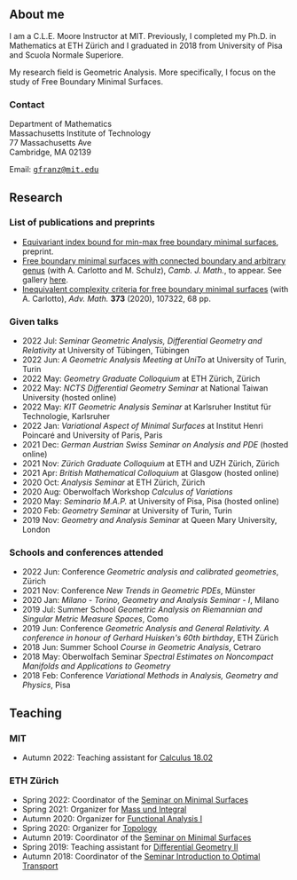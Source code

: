 ## About me

I am a C.L.E. Moore Instructor at MIT. Previously, I completed my Ph.D. in Mathematics at ETH Zürich and I graduated in 2018 from University of Pisa and Scuola Normale Superiore.

My research field is Geometric Analysis. More specifically, I focus on the study of Free Boundary Minimal Surfaces.

### Contact

Department of Mathematics  
Massachusetts Institute of Technology  
77 Massachusetts Ave  
Cambridge, MA 02139

Email: <tt>gfranz@mit.edu</tt>




## Research


### List of publications and preprints

- [Equivariant index bound for min-max free boundary minimal surfaces](https://arxiv.org/abs/2110.01020), preprint.
- [Free boundary minimal surfaces with connected boundary and arbitrary genus](https://arxiv.org/abs/2001.04920) (with A. Carlotto and M. Schulz), *Camb. J. Math.*, to appear. See gallery [here](https://mbschulz.github.io/fbms/connected_boundary.html).
- [Inequivalent complexity criteria for free boundary minimal surfaces](https://arxiv.org/abs/1908.04709) (with A. Carlotto), *Adv. Math.* **373** (2020), 107322, 68 pp.

### Given talks

- 2022 Jul: *Seminar Geometric Analysis, Differential Geometry and Relativity* at University of Tübingen, Tübingen
- 2022 Jun: *A Geometric Analysis Meeting at UniTo* at University of Turin, Turin
- 2022 May: *Geometry Graduate Colloquium* at ETH Zürich, Zürich
- 2022 May: *NCTS Differential Geometry Seminar* at National Taiwan University (hosted online)
- 2022 May: *KIT Geometric Analysis Seminar* at Karlsruher Institut für Technologie, Karlsruher
- 2022 Jan: *Variational Aspect of Minimal Surfaces* at Institut Henri Poincaré and University of Paris, Paris
- 2021 Dec: *German Austrian Swiss Seminar on Analysis and PDE* (hosted online)
- 2021 Nov: *Zürich Graduate Colloquium* at ETH and UZH Zürich, Zürich
- 2021 Apr: *British Mathematical Colloquium* at Glasgow (hosted online)
- 2020 Oct: *Analysis Seminar* at ETH Zürich, Zürich
- 2020 Aug: Oberwolfach Workshop *Calculus of Variations*
- 2020 May: *Seminario M.A.P.* at University of Pisa, Pisa (hosted online)
- 2020 Feb: *Geometry Seminar* at University of Turin, Turin
- 2019 Nov: *Geometry and Analysis Seminar* at Queen Mary University, London

### Schools and conferences attended

- 2022 Jun: Conference *Geometric analysis and calibrated geometries*, Zürich
- 2021 Nov: Conference *New Trends in Geometric PDEs*, Münster
- 2020 Jan: *Milano - Torino, Geometry and Analysis Seminar - I*, Milano
- 2019 Jul: Summer School *Geometric Analysis on Riemannian and Singular Metric Measure Spaces*, Como
- 2019 Jun: Conference *Geometric Analysis and General Relativity. A conference in honour of Gerhard Huisken's 60th birthday*, ETH Zürich
- 2018 Jun: Summer School *Course in Geometric Analysis*, Cetraro
- 2018 May: Oberwolfach Seminar *Spectral Estimates on Noncompact Manifolds and Applications to Geometry*
- 2018 Feb: Conference *Variational Methods in Analysis, Geometry and Physics*, Pisa

## Teaching

### MIT

- Autumn 2022: Teaching assistant for [Calculus 18.02](https://canvas.mit.edu/courses/15822)

### ETH Zürich

- Spring 2022: Coordinator of the [Seminar on Minimal Surfaces](https://metaphor.ethz.ch/x/2022/fs/401-3830-22L)
- Spring 2021: Organizer for [Mass und Integral](https://metaphor.ethz.ch/x/2021/fs/401-2284-00L/)
- Autumn 2020: Organizer for [Functional Analysis I](https://metaphor.ethz.ch/x/2020/hs/401-3461-00L/)
- Spring 2020: Organizer for [Topology](https://metaphor.ethz.ch/x/2020/fs/401-2554-00L/)
- Autumn 2019: Coordinator of the [Seminar on Minimal Surfaces](https://metaphor.ethz.ch/x/2019/hs/401-3830-69L/)
- Spring 2019: Teaching assistant for [Differential Geometry II](http://vvz.ethz.ch/Vorlesungsverzeichnis/lerneinheit.view?lerneinheitId=127597&semkez=2019S&ansicht=KATALOGDATEN&lang=en)
- Autumn 2018: Coordinator of the [Seminar Introduction to Optimal Transport](https://metaphor.ethz.ch/x/2018/hs/401-3350-68L/)
